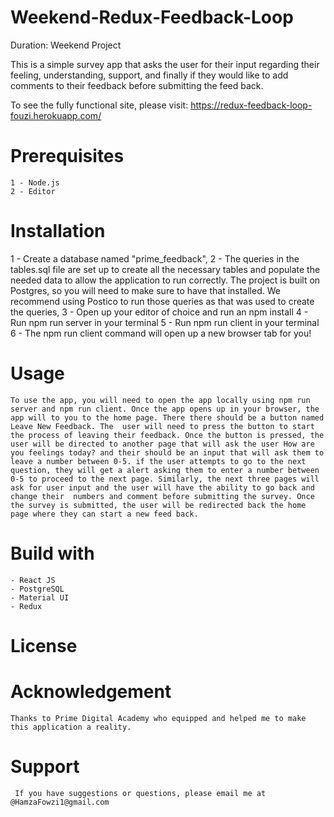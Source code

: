 # Weekend-Redux-Feedback-Loop

Duration: Weekend Project

This is a simple survey app that asks the user for their input regarding their feeling, understanding, support, and finally if they would like to add comments to their feedback before submitting the feed back.

To see the fully functional site, please visit: https://redux-feedback-loop-fouzi.herokuapp.com/

# Prerequisites

    1 - Node.js
    2 - Editor 

# Installation 

 1 - Create a database named "prime_feedback",
 2 - The queries in the tables.sql file are set up to create all the necessary tables and populate the needed data to allow the application to run correctly. The project is built on Postgres, so you will need to make sure to have that installed. We recommend using Postico to run those queries as that was used to create the queries,
 3 - Open up your editor of choice and run an npm install
 4 - Run npm run server in your terminal
 5 - Run npm run client in your terminal
 6 - The npm run client command will open up a new browser tab for you!

# Usage

    To use the app, you will need to open the app locally using npm run server and npm run client. Once the app opens up in your browser, the app will to you to the home page. There there should be a button named Leave New Feedback. The  user will need to press the button to start the process of leaving their feedback. Once the button is pressed, the user will be directed to another page that will ask the user How are you feelings today? and their should be an input that will ask them to leave a number between 0-5. if the user attempts to go to the next question, they will get a alert asking them to enter a number between 0-5 to proceed to the next page. Similarly, the next three pages will ask for user input and the user will have the ability to go back and change their  numbers and comment before submitting the survey. Once the survey is submitted, the user will be redirected back the home page where they can start a new feed back.

# Build with 
    - React JS
    - PostgreSQL
    - Material UI
    - Redux 

# License   

# Acknowledgement

    Thanks to Prime Digital Academy who equipped and helped me to make this application a reality.

# Support 
     If you have suggestions or questions, please email me at @HamzaFowzi1@gmail.com